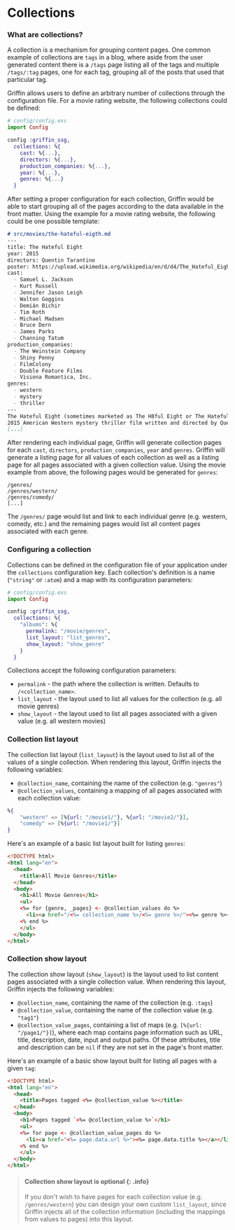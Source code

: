 # Collections

### What are collections?

A collection is a mechanism for grouping content pages. One common example of collections are `tags` in a blog,
where aside from the user generated content there is a `/tags` page listing all of the tags
and multiple `/tags/:tag` pages, one for each tag, grouping all of the posts that used that particular tag.

Griffin allows users to define an arbitrary number of collections through the configuration file.
For a movie rating website, the following collections could be defined:

```elixir
# config/config.exs
import Config

config :griffin_ssg,
  collections: %{
    cast: %{...},
    directors: %{...},
    production_companies: %{...},
    year: %{...},
    genres: %{...}
  }
```

After setting a proper configuration for each collection, Griffin would be able to start grouping all of the pages according to the data available in the front matter. Using the example for a movie rating website, the following could be one possible template:

```markdown
# src/movies/the-hateful-eigth.md
---
title: The Hateful Eight
year: 2015
directors: Quentin Tarantino
poster: https://upload.wikimedia.org/wikipedia/en/d/d4/The_Hateful_Eight.jpg
cast:
  - Samuel L. Jackson
  - Kurt Russell
  - Jennifer Jason Leigh
  - Walton Goggins
  - Demián Bichir
  - Tim Roth
  - Michael Madsen
  - Bruce Dern
  - James Parks
  - Channing Tatum
production_companies:
  - The Weinstein Company
  - Shiny Penny
  - FilmColony
  - Double Feature Films
  - Visiona Romantica, Inc.
genres:
  - western
  - mystery
  - thriller
---
The Hateful Eight (sometimes marketed as The H8ful Eight or The Hateful 8) is a
2015 American Western mystery thriller film written and directed by Quentin Tarantino.
[...]
```

After rendering each individual page, Griffin will generate collection pages for each `cast`, `directors`, `production_companies`, `year` and `genres`. Griffin will generate a listing page for all values of each collection as well as a listing page for all pages associated with a given collection value. Using the movie example from above, the following pages would be generated for `genres`:

```text
/genres/
/genres/western/
/genres/comedy/
[...]
```

The `/genres/` page would list and link to each individual genre (e.g. western, comedy, etc.) and the remaining pages would list all content pages associated with each genre.

### Configuring a collection

Collections can be defined in the configuration file of your application under the `collections` configuration key. Each collection's definition is a name (`"string"` or `:atom`) and a map with its configuration parameters:

```elixir
# config/config.exs
import Config

config :griffin_ssg,
  collections: %{
    "albums": %{
      permalink: "/movie/genres",
      list_layout: "list_genres",
      show_layout: "show_genre"
    }
  }
```

Collections accept the following configuration parameters:

* `permalink` - the path where the collection is written. Defaults to `/<collection_name>`.
* `list_layout` - the layout used to list all values for the collection (e.g. all movie genres)
* `show_layout` - the layout used to list all pages associated with a given value (e.g. all western movies)

### Collection list layout

The collection list layout (`list_layout`) is the layout used to list all of the values of a single collection. When rendering this layout, Griffin injects the following variables:

* `@collection_name`, containing the name of the collection (e.g. `"genres"`)
* `@collection_values`, containing a mapping of all pages associated with each collection value:
```elixir
%{
    "western" => [%{url: "/movie1/"}, %{url: "/movie2/"}],
    "comedy" => [%{url: "/movie1/"}]
}
```

Here's an example of a basic list layout built for listing `genres`:

```html
<!DOCTYPE html>
<html lang="en">
  <head>
    <title>All Movie Genres</title>
  </head>
  <body>
    <h1>All Movie Genres</h1>
    <ul>
    <%= for {genre, _pages} <- @collection_values do %>
      <li><a href="/<%= collection_name %>/<%= genre %>/"><%= genre %></a></li>
    <% end %>
    </ul>
  </body>
</html>
```

### Collection show layout

The collection show layout (`show_layout`) is the layout used to list content pages associated with a single collection value. When rendering this layout, Griffin injects the following variables:
* `@collection_name`, containing the name of the collection (e.g. `:tags`)
* `@collection_value`, containing the name of the collection value (e.g. `"tag1"`)
* `@collection_value_pages`, containing a list of maps (e.g. `[%{url: "/page1/"}]`),
where each map contains page information such as URL, title, description, date, input and output paths. Of these attributes, title and description can be `nil` if they are not set in the page's front matter.

Here's an example of a basic show layout built for listing all pages with a given `tag`:

```html
<!DOCTYPE html>
<html lang="en">
  <head>
    <title>Pages tagged <%= @collection_value %></title>
  </head>
  <body>
    <h1>Pages tagged `<%= @collection_value %>`</h1>
    <ul>
    <%= for page <- @collection_value_pages do %>
      <li><a href="<%= page.data.url %>"><%= page.data.title %></a></li>
    <% end %>
    </ul>
  </body>
</html>
```

> #### Collection show layout is optional {: .info}
>
> If you don't wish to have pages for each collection value (e.g. `/genres/western`) you can design your own
> custom `list_layout`, since Griffin injects all of the collection information (including the mappings from
> values to pages) into this layout.